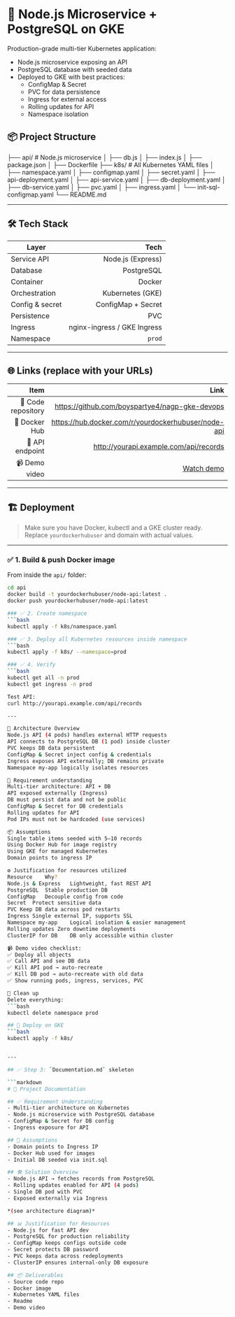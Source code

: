 # 🚀 Node.js Microservice + PostgreSQL on GKE

Production-grade multi-tier Kubernetes application:
- Node.js microservice exposing an API
- PostgreSQL database with seeded data
- Deployed to GKE with best practices:
  - ConfigMap & Secret
  - PVC for data persistence
  - Ingress for external access
  - Rolling updates for API
  - Namespace isolation

## 📦 **Project Structure**

├── api/ # Node.js microservice
│ ├── db.js
│ ├── index.js
│ ├── package.json
│ ├── Dockerfile
├── k8s/ # All Kubernetes YAML files
│ ├── namespace.yaml
│ ├── configmap.yaml
│ ├── secret.yaml
│ ├── api-deployment.yaml
│ ├── api-service.yaml
│ ├── db-deployment.yaml
│ ├── db-service.yaml
│ ├── pvc.yaml
│ ├── ingress.yaml
│ └── init-sql-configmap.yaml
└── README.md

---

## 🛠 **Tech Stack**

| Layer           | Tech                            |
|-----------------|---------------------------------:|
| Service API     | Node.js (Express)               |
| Database        | PostgreSQL                      |
| Container       | Docker                          |
| Orchestration   | Kubernetes (GKE)                |
| Config & secret | ConfigMap + Secret              |
| Persistence     | PVC                             |
| Ingress         | nginx-ingress / GKE Ingress     |
| Namespace       | `prod`                        |

---

## 🌐 **Links** (replace with your URLs)

| Item               | Link |
|-------------------:|--:|
| 📂 Code repository | https://github.com/boyspartye4/nagp-gke-devops |
| 🐙 Docker Hub      | https://hub.docker.com/r/yourdockerhubuser/node-api |
| 🚀 API endpoint    | http://yourapi.example.com/api/records |
| 📹 Demo video      | [Watch demo](#) |

---

## 🏗 **Deployment**

> Make sure you have Docker, kubectl and a GKE cluster ready.  
> Replace `yourdockerhubuser` and domain with actual values.

---

### ✅ 1. Build & push Docker image

From inside the `api/` folder:

```bash
cd api
docker build -t yourdockerhubuser/node-api:latest .
docker push yourdockerhubuser/node-api:latest

### ✅ 2. Create namespace
```bash
kubectl apply -f k8s/namespace.yaml

### ✅ 3. Deploy all Kubernetes resources inside namespace
```bash
kubectl apply -f k8s/ --namespace=prod

### ✅ 4. Verify
```bash
kubectl get all -n prod
kubectl get ingress -n prod

Test API:
curl http://yourapi.example.com/api/records

---

🧩 Architecture Overview
Node.js API (4 pods) handles external HTTP requests
API connects to PostgreSQL DB (1 pod) inside cluster
PVC keeps DB data persistent
ConfigMap & Secret inject config & credentials
Ingress exposes API externally; DB remains private
Namespace my-app logically isolates resources

📌 Requirement understanding
Multi-tier architecture: API + DB
API exposed externally (Ingress)
DB must persist data and not be public
ConfigMap & Secret for DB credentials
Rolling updates for API
Pod IPs must not be hardcoded (use services)

📦 Assumptions
Single table items seeded with 5–10 records
Using Docker Hub for image registry
Using GKE for managed Kubernetes
Domain points to ingress IP

⚙ Justification for resources utilized
Resource	Why?
Node.js & Express	Lightweight, fast REST API
PostgreSQL	Stable production DB
ConfigMap	Decouple config from code
Secret	Protect sensitive data
PVC	Keep DB data across pod restarts
Ingress	Single external IP, supports SSL
Namespace my-app	Logical isolation & easier management
Rolling updates	Zero downtime deployments
ClusterIP for DB	DB only accessible within cluster

📹 Demo video checklist:
✅ Deploy all objects
✅ Call API and see DB data
✅ Kill API pod → auto-recreate
✅ Kill DB pod → auto-recreate with old data
✅ Show running pods, ingress, services, PVC

🧰 Clean up
Delete everything:
```bash
kubectl delete namespace prod

## 🚀 Deploy on GKE
```bash
kubectl apply -f k8s/


---

## ✅ Step 3: `Documentation.md` skeleton

```markdown
# 📄 Project Documentation

## ✅ Requirement Understanding
- Multi-tier architecture on Kubernetes
- Node.js microservice with PostgreSQL database
- ConfigMap & Secret for DB config
- Ingress exposure for API

## 📌 Assumptions
- Domain points to Ingress IP
- Docker Hub used for images
- Initial DB seeded via init.sql

## 🛠️ Solution Overview
- Node.js API → fetches records from PostgreSQL
- Rolling updates enabled for API (4 pods)
- Single DB pod with PVC
- Exposed externally via Ingress

*(see architecture diagram)*

## 📊 Justification for Resources
- Node.js for fast API dev
- PostgreSQL for production reliability
- ConfigMap keeps configs outside code
- Secret protects DB password
- PVC keeps data across redeployments
- ClusterIP ensures internal-only DB exposure

## 📦 Deliverables
- Source code repo
- Docker image
- Kubernetes YAML files
- Readme
- Demo video
